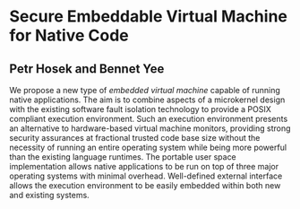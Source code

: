 # Secure Embeddable Virtual Machine for Native Code

## Petr Hosek and Bennet Yee

We propose a new type of _embedded virtual machine_ capable of running
native applications. The aim is to combine aspects of a microkernel
design with the existing software fault isolation technology to provide
a POSIX compliant execution environment. Such an execution environment
presents an alternative to hardware-based virtual machine monitors,
providing strong security assurances at fractional trusted code base
size without the necessity of running an entire operating system while
being more powerful than the existing language runtimes.  The portable
user space implementation allows native applications to be run on top of
three major operating systems with minimal overhead.  Well-defined
external interface allows the execution environment to be easily
embedded within both new and existing systems.

